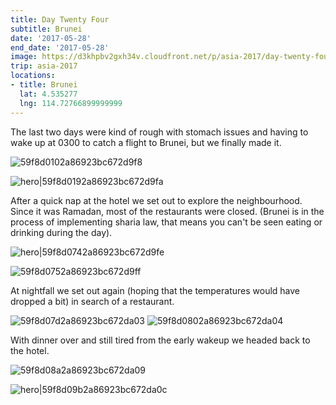 ```yaml
---
title: Day Twenty Four
subtitle: Brunei
date: '2017-05-28'
end_date: '2017-05-28'
image: https://d3khpbv2gxh34v.cloudfront.net/p/asia-2017/day-twenty-four/59f8cfc12a86923bc672d9f4.jpg
trip: asia-2017
locations:
- title: Brunei
  lat: 4.535277
  lng: 114.72766899999999
---
```


The last two days were kind of rough with stomach issues and having to wake up at 0300 to catch a flight to Brunei, but we finally made it.

![59f8d0102a86923bc672d9f8](https://d3khpbv2gxh34v.cloudfront.net/p/asia-2017/day-twenty-four/59f8d0192a86923bc672d9f9.jpg "1.5")

![hero|59f8d0192a86923bc672d9fa](https://d3khpbv2gxh34v.cloudfront.net/p/asia-2017/day-twenty-four/59f8d0192a86923bc672d9fa.jpg "3.022")

After a quick nap at the hotel we set out to explore the neighbourhood. Since it was Ramadan, most of the restaurants were closed. (Brunei is in the process of implementing sharia law, that means you can't be seen eating or drinking during the day).

![hero|59f8d0742a86923bc672d9fe](https://d3khpbv2gxh34v.cloudfront.net/p/asia-2017/day-twenty-four/59f8d0742a86923bc672d9fe.jpg "1.506")

![59f8d0752a86923bc672d9ff](https://d3khpbv2gxh34v.cloudfront.net/p/asia-2017/day-twenty-four/59f8d07a2a86923bc672da02.jpg "1.506")

At nightfall we set out again (hoping that the temperatures would have dropped a bit) in search of a restaurant.

![59f8d07d2a86923bc672da03](https://d3khpbv2gxh34v.cloudfront.net/p/asia-2017/day-twenty-four/59f8d0842a86923bc672da06.jpg "1.5")
![59f8d0802a86923bc672da04](https://d3khpbv2gxh34v.cloudfront.net/p/asia-2017/day-twenty-four/59f8d0872a86923bc672da08.jpg "1.5")

With dinner over and still tired from the early wakeup we headed back to the hotel.

![59f8d08a2a86923bc672da09](https://d3khpbv2gxh34v.cloudfront.net/p/asia-2017/day-twenty-four/59f8d0912a86923bc672da0a.jpg "1.5")

![hero|59f8d09b2a86923bc672da0c](https://d3khpbv2gxh34v.cloudfront.net/p/asia-2017/day-twenty-four/59f8d09b2a86923bc672da0c.jpg "1.5")

